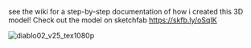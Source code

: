 see the wiki for a step-by-step documentation of how i created this 3D model!
Check out the model on sketchfab
https://skfb.ly/oSqIK

![diablo02_v25_tex1080p](https://github.com/LC1567/puente-del-diablo-3D-model/assets/161329490/545e690b-a48b-4b73-92c0-facc398def50)
